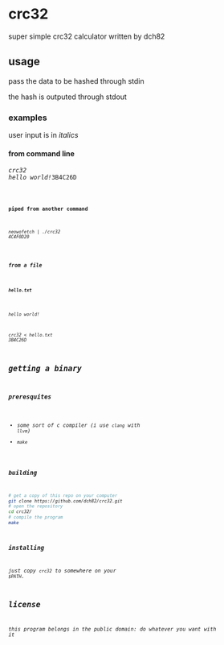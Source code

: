 # crc32

super simple crc32 calculator written by dch82

## usage

pass the data to be hashed through stdin

the hash is outputed through stdout

### examples

user input is in *italics*

#### from command line

<p><code><i>crc32</i>
<i>hello world!</i>3B4C26D<code></p>

#### piped from another command

<p><code><i>neowofetch | ./crc32<i>
4C4F0D20</code></p>

#### from a file

##### `hello.txt`
```
hello world!
```

<code>
<i>crc32 < hello.txt<i>
3B4C26D
</code>

## getting a binary

### preresquites

* some sort of c compiler (i use `clang` with `llvm`)
* `make`

### building
``` sh
# get a copy of this repo on your computer
git clone https://github.com/dch82/crc32.git
# open the repository
cd crc32/
# compile the program
make
```

### installing

just copy `crc32` to somewhere on your `$PATH`.

## license

this program belongs in the public domain: do whatever you want with it
